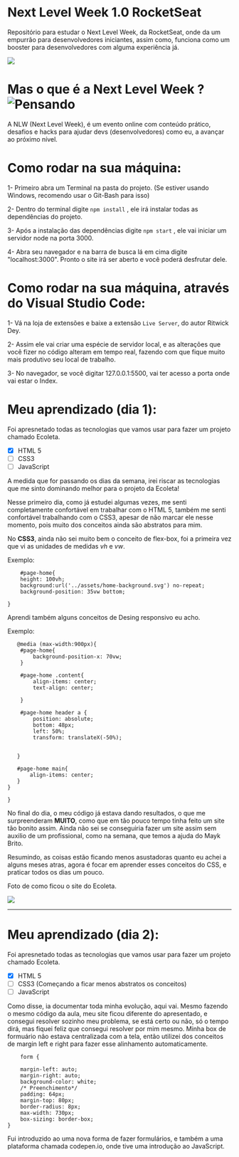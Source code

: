 # Next Level Week 1.0 RocketSeat
 Repositório para estudar o Next Level Week, da RocketSeat, onde da um empurrão para desenvolvedores iniciantes, assim como, funciona como um booster para desenvolvedores com alguma experiência já. 



![](https://blog.rocketseat.com.br/content/images/2020/06/ecoleta.png)



# Mas o que é a Next Level Week ? ![Pensando](https://pngimage.net/wp-content/uploads/2018/06/think-emoji-png-6.png)

A NLW (Next Level Week), é um evento online com conteúdo prático, desafios e hacks para ajudar devs (desenvolvedores) como eu, a avançar ao próximo nível.




# Como rodar na sua máquina:

1- Primeiro abra um Terminal na pasta do projeto. (Se estiver usando Windows, recomendo usar o Git-Bash para isso)

2- Dentro do terminal digite ```npm install``` , ele irá instalar todas as dependências do projeto.

3- Após a instalação das dependências digite ```npm start``` , ele vai iniciar um servidor node na porta 3000.

4- Abra seu navegador e na barra de busca lá em cima digite "localhost:3000". Pronto o site irá ser aberto e você poderá desfrutar dele.

# Como rodar na sua máquina, através do Visual Studio Code:

1- Vá na loja de extensões e baixe a extensão ```Live Server```, do autor Ritwick Dey.

2- Assim ele vai criar uma espécie de servidor local, e as alterações que você fizer no código alteram em tempo real, fazendo com que fique muito mais produtivo seu local de trabalho.

3- No navegador, se você digitar 127.0.0.1:5500, vai ter acesso a porta onde vai estar o Index.


# Meu aprendizado (dia 1):

Foi apresnetado todas as tecnologias que vamos usar para fazer um projeto chamado Ecoleta. 

- [x] HTML 5
- [ ] CSS3
- [ ] JavaScript 

A medida que for passando os dias da semana, irei riscar as tecnologias que me sinto dominando melhor para o projeto da Ecoleta!

Nesse primeiro dia, como já estudei algumas vezes, me senti completamente confortável em trabalhar com o HTML 5, também me senti confortável trabalhando com o CSS3, apesar de não marcar ele nesse momento, pois muito dos conceitos ainda são abstratos para mim.


No **CSS3**, ainda não sei muito bem o conceito de flex-box, foi a primeira vez que vi as unidades de medidas *vh* e *vw*.

Exemplo:
```
    #page-home{
    height: 100vh;
    background:url('../assets/home-background.svg') no-repeat;
    background-position: 35vw bottom;

}
```

Aprendi também alguns conceitos de Desing responsivo eu acho. 

Exemplo:

```
   @media (max-width:900px){
    #page-home{
        background-position-x: 70vw;
    }

    #page-home .content{
        align-items: center;
        text-align: center;

    }

    #page-home header a {
        position: absolute;
        bottom: 48px;
        left: 50%;
        transform: translateX(-50%);

 
   }
   
   #page-home main{
       align-items: center;
   }
}

}
```

No final do dia, o meu código já estava dando resultados, o que me surpreenderam **MUITO**, como que em tão pouco tempo tinha feito um site tão bonito assim. Ainda não sei se conseguiria fazer um site assim sem auxilio de um profissional, como na semana, que temos a ajuda do Mayk Brito.

Resumindo, as coisas estão ficando menos asustadoras quanto eu achei a alguns meses atras, agora é focar em aprender esses conceitos do CSS, e praticar todos os dias um pouco. 

Foto de como ficou o site do Ecoleta. 

![](https://media.discordapp.net/attachments/693847128061247592/733130138023362560/SITE01.png?width=960&height=497)

***

# Meu aprendizado (dia 2):

Foi apresnetado todas as tecnologias que vamos usar para fazer um projeto chamado Ecoleta. 

- [x] HTML 5
- [ ] CSS3 (Começando a ficar menos abstratos os conceitos)
- [ ] JavaScript 

Como disse, ia documentar toda minha evolução, aqui vai. 
Mesmo fazendo o mesmo código da aula, meu site ficou diferente do apresentado, e consegui resolver sozinho meu problema, se está certo ou não, só o tempo dirá, mas fiquei feliz que consegui resolver por mim mesmo. Minha box de formuário não estava centralizada com a tela, então utilizei dos conceitos de margin left e right para fazer esse alinhamento automaticamente. 

```
    form {
    
    margin-left: auto;
    margin-right: auto;
    background-color: white;
    /* Preenchimento*/
    padding: 64px;
    margin-top: 80px;
    border-radius: 8px;
    max-width: 730px;
    box-sizing: border-box;
}
```

Fui introduzido ao uma nova forma de fazer formulários, e também a uma plataforma chamada codepen.io, onde tive uma introdução ao JavaScript.



